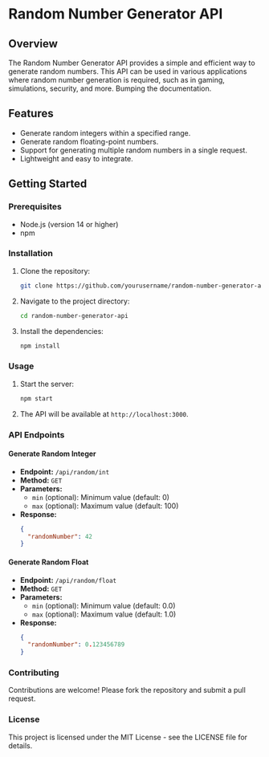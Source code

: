 # Random Number Generator API

## Overview
The Random Number Generator API provides a simple and efficient way to generate random numbers. This API can be used in various applications where random number generation is required, such as in gaming, simulations, security, and more.
Bumping the documentation.

## Features
- Generate random integers within a specified range.
- Generate random floating-point numbers.
- Support for generating multiple random numbers in a single request.
- Lightweight and easy to integrate.

## Getting Started

### Prerequisites
- Node.js (version 14 or higher)
- npm

### Installation
1. Clone the repository:
    ```sh
    git clone https://github.com/yourusername/random-number-generator-api.git
    ```
2. Navigate to the project directory:
    ```sh
    cd random-number-generator-api
    ```
3. Install the dependencies:
    ```sh
    npm install
    ```

### Usage
1. Start the server:
    ```sh
    npm start
    ```
2. The API will be available at `http://localhost:3000`.

### API Endpoints

#### Generate Random Integer
- **Endpoint:** `/api/random/int`
- **Method:** `GET`
- **Parameters:**
  - `min` (optional): Minimum value (default: 0)
  - `max` (optional): Maximum value (default: 100)
- **Response:**
    ```json
    {
      "randomNumber": 42
    }
    ```

#### Generate Random Float
- **Endpoint:** `/api/random/float`
- **Method:** `GET`
- **Parameters:**
  - `min` (optional): Minimum value (default: 0.0)
  - `max` (optional): Maximum value (default: 1.0)
- **Response:**
    ```json
    {
      "randomNumber": 0.123456789
    }
    ```

### Contributing
Contributions are welcome! Please fork the repository and submit a pull request.

### License
This project is licensed under the MIT License - see the LICENSE file for details.
